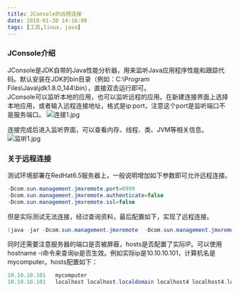 ```yaml
---
title: JConsole的远程连接
date: 2018-01-30 14:16:08
tags: [工具,linux，java]
---
```

### JConsole介绍
JConsole是JDK自带的Java性能分析器，用来监听Java应用程序性能和跟踪代码。默认安装在JDK的bin目录（例如：C:\Program Files\Java\jdk1.8.0_144\bin），直接双击运行即可。  
JConsole可以监听本地的应用，也可以监听远程的应用。在新建连接界面上选择本地应用，或者输入远程连接地址，格式是ip:port，注意这个port是监听端口不是服务端口。
![连接1.jpg](http://upload-images.jianshu.io/upload_images/4944427-73420e670c475117.jpg?imageMogr2/auto-orient/strip%7CimageView2/2/w/1240)
 
连接完成后进入监听界面，可以查看内存、线程、类、JVM等相关信息。
![监听1.jpg](http://upload-images.jianshu.io/upload_images/4944427-23976ac232a8d753.jpg?imageMogr2/auto-orient/strip%7CimageView2/2/w/1240)
### 关于远程连接
测试环境部署在RedHat6.5服务器上，一般说明增加如下参数即可允许远程连接。
```java
-Dcom.sun.management.jmxremote.port=8999
-Dcom.sun.management.jmxremote.authenticate=false
-Dcom.sun.management.jmxremote.ssl=false
```
但是实际测试无法连接，经过查询资料，最后配置如下，实现了远程连接。
```java
(java -jar -Dcom.sun.management.jmxremote  -Dcom.sun.management.jmxremote.port=8999 -Dcom.sun.management.jmxremote.rmi.port=9999 -Dcom.sun.management.jmxremote.ssl=false -Dcom.sun.management.jmxremote.authenticate=false app-1.0.jar&)
```
同时还需要注意服务器的端口是否被屏蔽，hosts是否配置了实际IP。可以使用hostname -i命令来查询ip是否生效。例如实际ip是10.10.10.101，计算机名是mycomputer。hosts配置如下：
```java
10.10.10.101   mycomputer
10.10.10.101   localhost localhost.localdomain localhost4 localhost4.localdomain4
```
